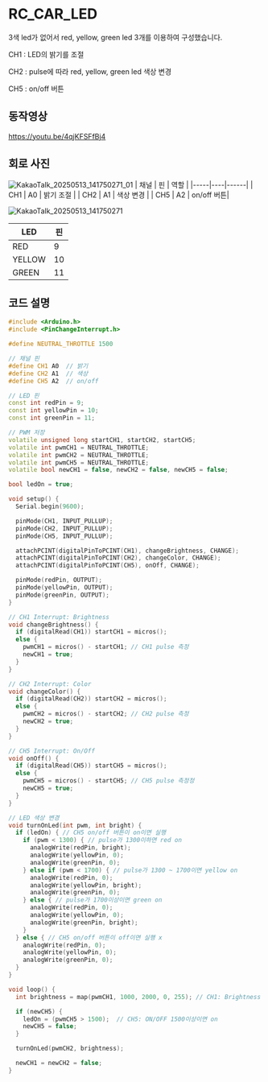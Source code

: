 # RC_CAR_LED

3색 led가 없어서 red, yellow, green led 3개를 이용하여 구성했습니다.

CH1 : LED의 밝기를 조절

CH2 : pulse에 따라 red, yellow, green led 색상 변경

CH5 : on/off 버튼

## 동작영상
https://youtu.be/4qjKFSFfBj4

## 회로 사진

![KakaoTalk_20250513_141750271_01](https://github.com/user-attachments/assets/82267823-d57e-43f0-a1ee-30a509f0f832)
| 채널 | 핀 | 역할 |
|-----|----|------|
| CH1 | A0 | 밝기 조절 |
| CH2 | A1 | 색상 변경 |
| CH5 | A2 | on/off 버튼|

![KakaoTalk_20250513_141750271](https://github.com/user-attachments/assets/58ccaad0-fa1b-4995-ace9-d87351cf9971)

| LED | 핀 |
|-----|----|
| RED | 9 | 
| YELLOW | 10 |
| GREEN | 11 |


## 코드 설명

```C++
#include <Arduino.h>
#include <PinChangeInterrupt.h>

#define NEUTRAL_THROTTLE 1500

// 채널 핀
#define CH1 A0  // 밝기
#define CH2 A1  // 색상
#define CH5 A2  // on/off

// LED 핀
const int redPin = 9;
const int yellowPin = 10;
const int greenPin = 11;

// PWM 저장
volatile unsigned long startCH1, startCH2, startCH5;
volatile int pwmCH1 = NEUTRAL_THROTTLE;
volatile int pwmCH2 = NEUTRAL_THROTTLE;
volatile int pwmCH5 = NEUTRAL_THROTTLE;
volatile bool newCH1 = false, newCH2 = false, newCH5 = false;

bool ledOn = true;

void setup() {
  Serial.begin(9600);

  pinMode(CH1, INPUT_PULLUP);
  pinMode(CH2, INPUT_PULLUP);
  pinMode(CH5, INPUT_PULLUP);

  attachPCINT(digitalPinToPCINT(CH1), changeBrightness, CHANGE);
  attachPCINT(digitalPinToPCINT(CH2), changeColor, CHANGE);
  attachPCINT(digitalPinToPCINT(CH5), onOff, CHANGE);

  pinMode(redPin, OUTPUT);
  pinMode(yellowPin, OUTPUT);
  pinMode(greenPin, OUTPUT);
}

// CH1 Interrupt: Brightness
void changeBrightness() {
  if (digitalRead(CH1)) startCH1 = micros();
  else {
    pwmCH1 = micros() - startCH1; // CH1 pulse 측정
    newCH1 = true;
  }
}

// CH2 Interrupt: Color
void changeColor() {
  if (digitalRead(CH2)) startCH2 = micros();
  else {
    pwmCH2 = micros() - startCH2; // CH2 pulse 측정
    newCH2 = true;
  }
}

// CH5 Interrupt: On/Off
void onOff() {
  if (digitalRead(CH5)) startCH5 = micros();
  else {
    pwmCH5 = micros() - startCH5; // CH5 pulse 측정정
    newCH5 = true;
  }
}

// LED 색상 변경
void turnOnLed(int pwm, int bright) {
  if (ledOn) { // CH5 on/off 버튼이 on이면 실행
    if (pwm < 1300) { // pulse가 1300이하면 red on
      analogWrite(redPin, bright);
      analogWrite(yellowPin, 0);
      analogWrite(greenPin, 0);
    } else if (pwm < 1700) { // pulse가 1300 ~ 1700이면 yellow on
      analogWrite(redPin, 0);
      analogWrite(yellowPin, bright);
      analogWrite(greenPin, 0);
    } else { // pulse가 1700이상이면 green on
      analogWrite(redPin, 0);
      analogWrite(yellowPin, 0);
      analogWrite(greenPin, bright);
    }
  } else { // CH5 on/off 버튼이 off이면 실행 x
    analogWrite(redPin, 0);
    analogWrite(yellowPin, 0);
    analogWrite(greenPin, 0);
  }
}

void loop() {
  int brightness = map(pwmCH1, 1000, 2000, 0, 255); // CH1: Brightness - 0~255 매핑

  if (newCH5) {
    ledOn = (pwmCH5 > 1500);  // CH5: ON/OFF 1500이상이면 on
    newCH5 = false;
  }

  turnOnLed(pwmCH2, brightness);

  newCH1 = newCH2 = false;
}
```
